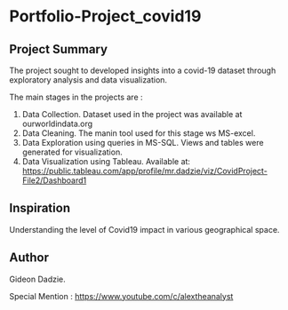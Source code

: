 # Portfolio-Project_covid19 

## Project Summary
The project sought to developed insights into a covid-19 dataset through exploratory analysis and data visualization. 

The main stages in the projects are :
1. Data Collection. Dataset used in the project was available at ourworldindata.org
2. Data Cleaning. The manin tool used for this stage ws MS-excel.
3. Data Exploration using queries in MS-SQL. Views and tables were generated for visualization.
4. Data Visualization using Tableau. Available at: https://public.tableau.com/app/profile/mr.dadzie/viz/CovidProject-File2/Dashboard1

## Inspiration
Understanding the level of Covid19 impact in various geographical space.

## Author
Gideon Dadzie. 

Special Mention : https://www.youtube.com/c/alextheanalyst


